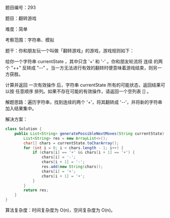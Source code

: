 题目编号：293

题目：翻转游戏

难度：简单

考察范围：字符串、模拟

题干：你和朋友玩一个叫做「翻转游戏」的游戏，游戏规则如下：

给你一个字符串 currentState ，其中只含 '+' 和 '-' 。你和朋友轮流将 连续 的两个 "++" 反转成 "--" 。当一方无法进行有效的翻转时便意味着游戏结束，则另一方获胜。

计算并返回 一次有效操作 后，字符串 currentState 所有的可能状态，返回结果可以按 任意顺序 排列。如果不存在可能的有效操作，请返回一个空列表 [] 。

解题思路：遍历字符串，找到连续的两个 '+'，将其翻转成 '--'，并将新的字符串加入结果集中。

解决方案：

```java
class Solution {
    public List<String> generatePossibleNextMoves(String currentState) {
        List<String> res = new ArrayList<>();
        char[] chars = currentState.toCharArray();
        for (int i = 0; i < chars.length - 1; i++) {
            if (chars[i] == '+' && chars[i + 1] == '+') {
                chars[i] = '-';
                chars[i + 1] = '-';
                res.add(new String(chars));
                chars[i] = '+';
                chars[i + 1] = '+';
            }
        }
        return res;
    }
}
```

算法复杂度：时间复杂度为 O(n)，空间复杂度为 O(n)。